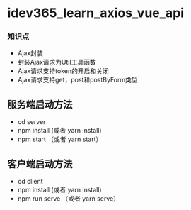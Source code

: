 # idev365_learn_axios_vue_api

### 知识点
* Ajax封装
* 封装Ajax请求为Util工具函数
* Ajax请求支持token的开启和关闭
* Ajax请求支持get，post和postByForm类型

## 服务端启动方法
* cd server
* npm install (或者 yarn install)
* npm start （或者 yarn start）


## 客户端启动方法
* cd client
* npm install (或者 yarn install)
* npm run serve （或者 yarn serve）
